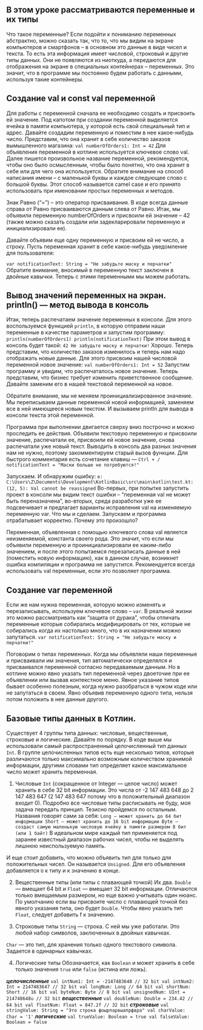 ## В этом уроке рассматриваются переменные и их типы
Что такое переменные?
Если подойти к пониманию переменных абстрактно, можно сказать так, что то, что мы видим на экране компьютеров
и смартфонов – в основном это данные в виде чисел и текста. То есть эта информация имеет числовой,
строковый и другие типы данных. Они не появляются из ниоткуда, а передаются для отображения на экране
в специальных контейнерах – переменных. Это значит, что в программе мы постоянно будем работать с данными,
используя такие контейнеры.

## Создание val и const val переменной
Для работы с переменной сначала ее необходимо создать и присвоить ей значение. Под капотом при создании переменной
выделяется ячейка в памяти компьютера, у которой есть свой специальный тип и адрес. 
Давайте создадим переменную и поместим в нее какое-нибудь число. Представим, что она хранит в себе количество заказов
вымышленного магазина:
`val numberOfOrders1: Int = 42`
Для объявления переменной в котлине используется ключевое слово val. Далее пишется произвольное название переменной,
рекомендуется, чтобы оно было осмысленным, чтобы было понятно, что она хранит в себе или для чего она используется.
Обратите внимание на способ написания имени – с маленькой буквы и каждое следующее слово с большой буквы.
Этот способ называется camel case и его принято использовать при именовании простых переменных и методов.

Знак Равно (“=”) – это оператор присваивания. В коде всегда данные справа от Равно присваиваются данным слева от Равно.
Итак, мы объявили переменную numberOfOrders и присвоили ей значение – 42
(также можно сказать создали или задекларировали переменную и инициализировали ее).

Давайте объявим еще одну переменную и присвоим ей не число, а строку. 
Пусть переменная хранит в себе какое-нибудь уведомление для пользователя:

`var notificationText: String = "Не забудьте маску и перчатки"`
Обратите внимание, вносимый в переменную текст заключен в двойные кавычки. Теперь с этими переменными мы можем работать.

## Вывод значений переменных на экран. println() — метод вывода в консоль
Итак, теперь распечатаем значение переменных в консоли. Для этого воспользуемся функцией `println`,
в которую отправим наши переменные в качестве параметров и запустим программу:
``
println(numberOfOrders1)
println(notificationText)
``
При этом вывод в консоль будет такой:
``
42
Не забудьте маску и перчатки!
``
Хорошо. Теперь представим, что количество заказов изменилось и теперь нам надо отображать новые данные.
Для этого присвоим нашей числовой переменной новое значение:
`val numberOfOrders1: Int = 52`
Запустим программу и увидим, что распечаталось новое значение. Теперь представим, что бизнес требует изменить
приветственное сообщение. Давайте заменим его в нашей текстовой переменной на новое.

Обратите внимание, мы не меняем проинициализированное значение. Мы переписываем данные переменной новой информацией,
заменяем все в ней имеющееся новым текстом. И вызываем println для вывода в консоли текста этой переменной.

Программа при выполнении двигается сверху вниз построчно и можно проследить ее действия.
Объявили текстовую переменную и присвоили значение, распечатали ее, присвоили ей новое значение,
снова распечатали уже новый текст. Выводить в консоль два разных значения нам не нужно,
поэтому закомментируем старый вызов функции. Для быстрого комментария есть сочетание клавиш — `Ctrl + /`
`notificationText = "Маски больше не потребуются!"`

Запускаем. И обнаружим ошибку:
`e: C:\Users\Z\Documents\Development\KotlinBasic\src\main\kotlin\test.kt: (12, 5): Val cannot be reassigned`
Во-первых, при попытке запустить проект в консоли мы видим текст ошибки – “переменная val не может быть переназначена”,
во-вторых, среда разработки уже ее подсвечивает и предлагает варианты исправления val на изменяемую переменную var.
Что мы и сделаем. Запускаем и программа отрабатывает корректно. Почему это произошло?

Переменная, объявленная с помощью ключевого слова val является неизменяемой, константа своего рода. 
Это значит, что если мы объявили переменную и проинициализировали ее каким-либо значением, и после этого попытаемся
перезаписать данные в ней (поместить новую информацию), как в данном случае,
возникнет ошибка компиляции и программа не запустится. Рекомендуется всегда использовать val переменные,
если это позволяет программа.

## Создание var переменной
Если же нам нужна переменная, которую можно изменять и перезаписывать, используем ключевое слово – `var`.
В реальной жизни это можно рассматривать как “защита от дурака”, чтобы отличать переменные
которые собирались модифицировать от тех, которые не собирались когда их настолько много,
что в их назначении можно запутаться.
`var notificationText: String = "Не забудьте маску и перчатки!"`

Поговорим о типах переменных. Когда мы объявляли наши переменные и присваивали им значения,
тип автоматически определялся и присваивался переменной согласно передаваемым данным. 
Но в котлине можно явно указать тип переменной через двоеточие при ее объявлении или вызвав контекстное меню.
Явное указание типов бывает особенно полезным, когда нужно разобраться в чужом коде или не запутаться в своем.
Явно объявив переменную одного типа, нельзя потом положить в нее данные другого.

## Базовые типы данных в Котлин.
Существует 4 группы типа данных: числовые, вещественные, строковые и логические. Давайте по порядку.
В коде выше мы использовали самый распространенный целочисленный тип данных `Int`. 
В группе целочисленных типов есть еще несколько типов, которые различаются только максимально возможным
количеством хранимой информации, другими словами тип определяет какое максимальное число может хранить переменная.

1. Числовые
`Int` (сокращенное от Integer — целое число) может хранить в себе 32 bit информации.
Это числа от -2 147 483 648 до 2 147 483 647 (2 147 483 647 потому что в положительный диапазон входит 0).
Подробно все числовые типы расписывать не буду, моя задача передать принцип. Тезисно пройдемся по остальным.
Названия говорят сами за себя:
``
Long — может хранить до 64 бит информации
Short — может хранить до 16 bit информации
Byte — создаст самую маленькую числовую ячейку в памяти размером 8 бит (или 1 байт)
``
В идеальном мире каждый тип применяется под заранее известный диапазон рабочих чисел, 
чтобы не выделять лишнюю неиспользуемую память.

И еще стоит добавить, что можно объявить тип для только для положительных чисел. 
Он называется `Unsigned`. Для его объявления добавляется `U` к типу и к значению в конце.

2. Вещественные типы (или типы с плавающей точкой)
Их два. `Double` — вмещает 64 bit и `Float` — вмещает 32 bit информации. 
Отличаются только вмещаемым размером, но еще важно учитывать один нюанс. 
По умолчанию если вы присвоите число с плавающей точкой без явного указания типа, оно будет `Double`. 
Чтобы явно указать тип `Float`, следует добавить f к значению.

3. Строковые типы
`String` — строка. С ней мы уже работали. Это любой набор символов, заключенных в двойных кавычках.

`Char` — это тип, для хранения только одного текстового символа. Задается в одинарных кавычках.

4. Логические типы
Обозначается, как `Boolean` и может хранить в себе только значения `true` или `false` (истина или ложь).

***целочисленные***
``
val intNum1: Int = -2147483648 // 32 bit
val intNum2: Int = 2147483647 // 32 bit
val longNum: Long // 64 bit
val shortNum: Short // 16 bit
val byteNum: Byte // 8 bit
val unsignedNum: UInt = 214748648u // 32 bit
``
***вещественные***
``
val doubleNum: Double = 234.42 // 64 bit
val floatNum: Float = 847.2f // 32 bit
``
***строковые***
``
val stringValue: String = "Это строка фоырпарвыапрфвра"
val charValue: Char = '1'
``
***логические***
``
val trueValue: Boolean = true
val falseValue: Boolean = false
``